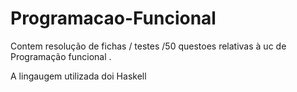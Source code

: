 # Programacao-Funcional


Contem resolução de fichas / testes /50 questoes relativas à uc de Programação funcional .

A lingaugem utilizada doi Haskell
